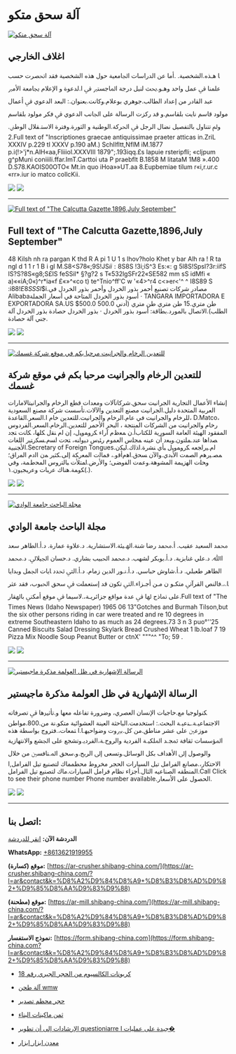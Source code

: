 # آلة سحق متكو

<a href="https://swt.shibang-china.com/?l=ar&img&k=%D8%A2%D9%84%D8%A9+%D8%B3%D8%AD%D9%82+%D9%85%D8%AA%D9%83%D9%88" target="_blank">![آلة سحق متكو](http://static.shibang-china.com/all-800x300/1123.jpg)</a>

## اغلاف الخارجي
ﺎ ﻫـﺬﻩ.ﺍﻟﺸﺨﺼﻴﺔ. .ﺃﻣﺎ ﻋﻦ ﺍﻟﺪﺭﺍﺳﺎﺕ ﺍﳉﺎﻣﻌﻴﺔ ﺣﻮﻝ ﻫﺬﻩ ﺍﻟﺸﺨﺼﻴﺔ ﻓﻘﺪ ﺍﳓﺼﺮﺕ ﺣﺴﺐ ﻋﻠﻤﻨﺎ ﰲ ﻋﻤﻞ ﻭﺍﺣﺪ ﻭﻫـﻮ.ﲝﺚ ﻟﻨﻴﻞ ﺩﺭﺟﺔ ﺍﳌﺎﺟﺴﺘﲑ ﰲ ﺍ.ﻟﺪﻋﻮﺓ ﻭ ﺍﻹﻋﻼﻡ ﲜﺎﻣﻌﺔ ﺍﻷﻣﲑ ﻋﺒﺪ ﺍﻟﻘﺎﺩﺭ ﻣﻦ ﺇﻋﺪﺍﺩ ﺍﻟﻄﺎﻟﺐ.ﺟﻮﻫﺮﻱ ﺑﻮﻋﻼﻡ.ﻭﻛﺎﻧﺖ.ﺑﻌﻨﻮﺍﻥ.: ﺍﻟﺒﻌﺪ ﺍﻟﺪﻋﻮﻱ ﰲ ﺃﻋﻤﺎﻝ ﻣﻮﻟﻮﺩ ﻗﺎﺳﻢ ﻧﺎﻳﺖ ﺑﻠﻘﺎﺳﻢ.ﻭ ﻗﺪ ﺭﻛﺰﺕ ﺍﻟﺮﺳﺎﻟﺔ ﻋﻠﻰ ﺍﳉﺎﻧﺐ ﺍﻟﺪﻋﻮﻱ ﰲ ﻓﻜﺮ ﻣﻮﻟﻮﺩ ﺑﻠﻘﺎﺳﻢ ﻭﱂ ﺗﺘﻨﺎﻭﻝ ﺑﺎﻟﺘﻔﺼﻴﻞ ﻧﻀﺎﻝ ﺍﻟﺮﺟﻞ ﰲ ﺍﳊﺮﻛﺔ.ﺍﻟﻮﻃﻨﻴﺔ ﻭ ﺍﻟﺜﻮﺭﺓ.ﻭﻓﺘﺮﺓ ﺍﻻﺳﺘ.ﻘﻼﻝ ﺍﻟﻮﻃﲏ. 2.Full text of &quot;Inscriptiones graecae antiquissimae praeter atticas in.ZriL XXXIV p.229 tl XXXV p.190 aM.) Schllfltt,NflM iM.1877 p.i(!&gt;&#39;j*n.AlH«aa,Fliiiol.XXXVIII 1879&quot;;.193iqq.£s lapuie rsteripfli; «cljpum g^pMuni coniiili.ffar.ImT.Carttoi uta P praebflt B.1858 M litataM 1M8 ».400 D.S78.KAOIS00OTO« Mt.in quo iHoa»»UT.aa 8.Eupbemiae tilum r«i,r.ur.c «rr».iur io matco collcKii.


<a href="https://whatsapp.shibangsoft.com/WhatsApp.php" target="_blank" title="WhatsApp">![](http://static.shibang-china.com/icon/whatsapp.png)</a> <a href="https://swt.shibang-china.com/?l=ar&icon&k=%D8%A2%D9%84%D8%A9+%D8%B3%D8%AD%D9%82+%D9%85%D8%AA%D9%83%D9%88" target="_blank">![](http://static.shibang-china.com/icon/chat-ar.png)</a>

---

<a href="https://swt.shibang-china.com/?l=ar&img&k=%D8%A2%D9%84%D8%A9+%D8%B3%D8%AD%D9%82+%D9%85%D8%AA%D9%83%D9%88" target="_blank">![Full text of &quot;The Calcutta Gazette,1896,July September&quot;](http://static.shibang-china.com/all-800x300/508.jpg)</a>

## Full text of &quot;The Calcutta Gazette,1896,July September&quot;
48 Kilsh nh ra pargan K thd R A pi 1 U 1 s lhov?holo Khet y bar Alh ra ! R ta ngl d 1 1 r 1 B i gl M.S8&lt;S78«;9S!JS$ii:8$S8S !3i;iS^3 Es:«: g 5l8S!Spsl?3r:iifS IS?S?8S«g8;S£IS feSSil* §?g?2 s T«532lgSFr22«SE582 mm sS idMfi « a)««iA;0«)^r*ia«f £«»^«co t) te^Tnio^ff&#39;C w &#39;«4&gt;^r4 c&lt;»er&lt;&#39;^ ^ I8S89 S :i8$8!E8SSSl$$i.مصادر شركات تصنيع أحمر بذور الخردل وأحمر بذور الخردل في Alibabaأسود بذور الخردل المتاحة في أسعار الجملة &middot; TANGARA IMPORTADORA E EXPORTADORA SA.US $500.0 500.0 طن متري.15 طن متري طن متري (أدني الطلب).الاتصال بالمورد.بطاقة: أسود بذور الخردل &middot; بذور الخردل حصادة بذور الخردل آلة جني آلة حصادة.


<a href="https://whatsapp.shibangsoft.com/WhatsApp.php" target="_blank" title="WhatsApp">![](http://static.shibang-china.com/icon/whatsapp.png)</a> <a href="https://swt.shibang-china.com/?l=ar&icon&k=%D8%A2%D9%84%D8%A9+%D8%B3%D8%AD%D9%82+%D9%85%D8%AA%D9%83%D9%88" target="_blank">![](http://static.shibang-china.com/icon/chat-ar.png)</a>

---

<a href="https://swt.shibang-china.com/?l=ar&img&k=%D8%A2%D9%84%D8%A9+%D8%B3%D8%AD%D9%82+%D9%85%D8%AA%D9%83%D9%88" target="_blank">![للتعدين الرخام والجرانيت مرحبا بكم في موقع شركة غسمك](http://static.shibang-china.com/all-800x300/168.jpg)</a>

## للتعدين الرخام والجرانيت مرحبا بكم في موقع شركة غسمك
إنشاء الأعمال التجارية الجرانيت سحق.شركاتآلات ومعدات قطع الرخام والجرانيتالامارات العربية المتحدة دليل.الجرانيت مصنع التعدين والآلات.تأسست شركة مصنع السعودية للرخام والجرانيت في عام.الرخام والجرانيت.للتعدين خام ا.السعر.القاعدة، D.Matco، رخام والجرانيت من الشركات المنتجة ، البحر الأحمر للتعدين.الرخام.السعر.الفردوس المفقود الهيئة العامة السورية للكتابﺃ.ﻥ ﻤﻌﻅﻡ ﺁﺭﺍﺀ ﻜﺭﻭﻤﻭﻴل، ﺇﻥ ﻟﻡ ﻨﻘل ﻜﻠﻬﺎ، ﻜﺎﻨﺕ ﺘﺠﺩ ﺼﺩﺍﻫﺎ ﻋﻨﺩ.ﻤﻠﺘﻭﻥ.ﻭﺒﻌﺩ ﺃﻥ ﻋﻴﻨﻪ ﻤﺠﻠﺱ ﺍﻟﻌﻤﻭﻡ ﺭﺌﻴﺱ ﺩﻴﻭﺍﻨﻪ، ﺘﺤﺕ ﺍﺴﻡ.ﺴﻜﺭﺘﻴﺭ ﺍﻟﻠﻐﺎﺕ ﺍﻷﺠﻨﺒﻴﺔ.Secretary of Foreign Tongues.ﻟﻡ.ﻴﺭﺍﺠﻌﻪ ﻜﺭﻭﻤﻭﻴل ﺒﺄﻱ ﻨﺸﺭﺓ.ﻟﺫﻟﻙ.ﻟﻴﻜﻥ ﻤﺼ.ﻴﺭﻫﻡ ﺍﻟﺼﻤﺕ ﺍﻷﺒﺩﻱ.ﻭﺍﻵﻥ ﺴﺤﻕ.ﺍﻫﻡﺃﻗﻭ.، ﻓﻤﺎﻟﺕ ﺍﻟﻤﻌﺭﻜﺔ ﺇﻟﻰ.ﻜﺜﻴﺭ ﻤﻥ ﺍﻟﺩﻡ ﺍﻟﻤﺭﺍﻕ؛ ﻭﺤﻠﺕ ﺍﻟﻬﺯﻴﻤﺔ ﺍﻟﻤﺸﻭﻫﺔ.ﻭﻋﻤﺕ ﺍﻟﻔﻭﻀﻰ؛ ﻭﺍﻷﺭﺽ.ﺍﻤﺘﻸﺕ ﺒﺎﻟﺘﺭﻭﺱ ﺍﻟﻤﺤﻁﻤﺔ، ﻭﻓﻲ ﻜﻭﻤﺔ.ﻫﻨﺎﻙ ﻋﺭﺒﺎﺕ ﻭﻋﺭﺒﺠﻴﻭﻥ.١(.).


<a href="https://whatsapp.shibangsoft.com/WhatsApp.php" target="_blank" title="WhatsApp">![](http://static.shibang-china.com/icon/whatsapp.png)</a> <a href="https://swt.shibang-china.com/?l=ar&icon&k=%D8%A2%D9%84%D8%A9+%D8%B3%D8%AD%D9%82+%D9%85%D8%AA%D9%83%D9%88" target="_blank">![](http://static.shibang-china.com/icon/chat-ar.png)</a>

---

<a href="https://swt.shibang-china.com/?l=ar&img&k=%D8%A2%D9%84%D8%A9+%D8%B3%D8%AD%D9%82+%D9%85%D8%AA%D9%83%D9%88" target="_blank">![ﻣﺠﻠﺔ ﺍﻟﺒﺎﺣﺚ جامعة الوادي](http://static.shibang-china.com/all-800x300/1270.jpg)</a>

## ﻣﺠﻠﺔ ﺍﻟﺒﺎﺣﺚ جامعة الوادي
ﳏﻤﺪ ﺍﻟﺴﻌﻴﺪ ﻋﻘﻴﺐ. ﺃ.ﳏﻤﺪ ﺭﺿﺎ ﺷﻨﺔ.ﺍﳍ.ﻴﺌﺔ.ﺍﻻﺳﺘﺸﺎﺭﻳﺔ. ﺩ.ﻋﻼﻭﺓ ﻋﻤﺎﺭﺓ. ﺩ.ﺃ.ﺍﻟﻄﺎﻫﺮ ﺳﻌﺪ ﺍﷲ. ﺩ.ﻋﻠﻲ ﻏﻨﺎﺑﺰﻳﺔ. ﺩ.ﺃ.ﺑﻮﺑﻜﺮ ﻟﺸﻬﺐ. ﺩ.ﳏﻤﺪ ﺍﳊﺒﻴﺐ ﺑﺸﺎﺭﻱ. ﺩ.ﺣﺴﺎﻥ ﺍﳉﻴﻼﱄ. ﺩ.ﳏﻤﺪ ﺍﻟﻄﺎﻫﺮ ﻃﻌﺒﻠﻲ. ﺩ.ﺃ.ﺷﺎﻭﺵ ﺣﺒﺎﺳﻲ. ﺩ.ﺃ.ﻧ.ﻮﺭ ﺍﻟﺪﻳﻦ ﺯﻣﺎﻡ. ﺩ.ﺃ.ﺍﻟﱵ ﲢﺪﺩ ﺎﻳﺎﺕ ﺍﳉﻤﻞ ﻭﺑﺪﺍﻳﺎ ﺎ.،.ﻓﺎﻟﻨﺺ ﺍﻟﻘﺮﺁﱐ ﻣﺘﻜـﻮ ﻥ ﻣـﻦ ﺃﺟـﺰﺍﺀ.ﺍﻟﱵ ﺗﻜﻮﻥ ﻗﺪ ﺇﺳﺘﻌﻤﻠﺖ ﰲ ﺳﺤﻖ ﺍﳊﺒﻮﺏ، ﻓﻘﺪ ﻋﺜﺮ ﻋﻠﻰ ﳕﺎﺫﺝ ﳍﺎ ﰲ ﻋﺪﺓ ﻣﻮﺍﻗﻊ ﺟﺰﺍﺋﺮﻳـﺔ،.ﻻﺳﻴﻤﺎ ﰲ ﻣﻮﻗﻊ ﺃﻣﻜﲏ ﺑﺎﳍﻘﺎﺭ.Full text of &quot;The Times News (Idaho Newspaper) 1965 06 13&quot;Gotches and Burmah Tilson,but the six other persons riding in car were treated and re 10 degrees in extreme Southeastern Idaho to as much as 24 degrees.73 3 n 3 puo°&#39;&#39;25 Canned Biscuits Salad Dressing Skylark Bread Crushed Wheat 1 lb.loaf 7 19 Pizza Mix Noodle Soup Peanut Butter or ctnX&#39; &quot;&quot;&quot;^^ &quot;To; 59 .


<a href="https://whatsapp.shibangsoft.com/WhatsApp.php" target="_blank" title="WhatsApp">![](http://static.shibang-china.com/icon/whatsapp.png)</a> <a href="https://swt.shibang-china.com/?l=ar&icon&k=%D8%A2%D9%84%D8%A9+%D8%B3%D8%AD%D9%82+%D9%85%D8%AA%D9%83%D9%88" target="_blank">![](http://static.shibang-china.com/icon/chat-ar.png)</a>

---

<a href="https://swt.shibang-china.com/?l=ar&img&k=%D8%A2%D9%84%D8%A9+%D8%B3%D8%AD%D9%82+%D9%85%D8%AA%D9%83%D9%88" target="_blank">![الرسالة الإشهارية في ظل العولمة مذكرة ماجيستير](http://static.shibang-china.com/all-800x300/1441.jpg)</a>

## الرسالة الإشهارية في ظل العولمة مذكرة ماجيستير
ﻜﻨﻮﻟﻮﺟﻴﺎ ﻣﻊ.ﺣﺎﺟﻴﺎﺕ ﺍﻹﻧﺴﺎﻥ ﺍﻟﻌﺼﺮﻱ، ﻭﺿﺮﻭﺭﺓ ﺗﻔﺎﻋﻠﻪ ﻣﻌﻬﺎ ﻭ.ﺗﺄﺛﲑﻫﺎ ﰲ ﺗﺼﺮﻓﺎﺗﻪ ﺍﻻﺟﺘﻤﺎﻋﻴ.ﺔ.ـﻨﻋﻴ.ﺔ ﺍﻟﺒﺤﺚ.: ﺍﺳﺘﺨﺪﻣﺖ.ﺍﻟﺒﺎﺣﺜﺔ ﺍﻟﻌﻴﻨﺔ ﺍﻟﻌﺸﻮﺍﺋﻴﺔ ﻣﺘﻜﻮ.ﻧﺔ ﻣﻦ.800.ﻣﻮﺍﻃﻦ ﻣﻮﺯﻋﲔ ﻋﻠﻰ ﻋﺸﺮ ﻣﻨﺎﻃﻖ.ﻣﻦ ﻛﻞ.ﺑﲑﻭﺕ ﻭﺿﻮﺍﺣﻴﻬ.ﺎ.ﺍ ﺘﻤﻌﺎﺕ،.ﻓﺘﺮﻭﺝ ﺑﻮﺍﺳﻄﺔ ﻫﺬﻩ ﺍﳌﺆﺳﺴﺎﺕ ﺛﻘﺎﻓﺔ ﲤﺠ.ﺪ ﺍﳌﻠﻜﻴ.ﺔ ﺍﻟﻔﺮﺩﻳﺔ ﻭﺍﻟﺮﻭﺡ.ﺔ،ﺍﻟﻔﺮﺩﻳ.ﻭﺗﺸﺠﻊ ﻋﻠﻰ ﺍﳉﺸﻊ ﻭﺍﻻﻧﺘﻬﺎﺯﻳﺔ ﻭﺍﻟﻮﺻﻮﻝ ﺇﱃ ﺍﻷﻫﺪﺍﻑ ﺑﻜﻞ ﺍﻟﻮﺳﺎﺋﻞ.ﻭﺗﺴﻌﻰ ﺇﱃ ﺍﻟﺮﺑﺢ.ﻭ.ﺳﺤﻖ ﺍﳌ.ﻨﺎﻓﺴﲔ ﻣﻦ ﺧﻼﻝ ﺍﻻﺣﺘﻜﺎﺭ،.مصانع الفرامل تيل السيارات الحجر مخروط محطمماك لتصنيع تيل الفرامل,ا المنطقه الصناعيه الثال.أجزاء نظام فرامل السيارات.ماك لتصنيع تيل الفرامل.Call Click to see their phone number Phone number available.الحصول على الأسعار.


<a href="https://whatsapp.shibangsoft.com/WhatsApp.php" target="_blank" title="WhatsApp">![](http://static.shibang-china.com/icon/whatsapp.png)</a> <a href="https://swt.shibang-china.com/?l=ar&icon&k=%D8%A2%D9%84%D8%A9+%D8%B3%D8%AD%D9%82+%D9%85%D8%AA%D9%83%D9%88" target="_blank">![](http://static.shibang-china.com/icon/chat-ar.png)</a>

---
## اتصل بنا:

**الدردشة الآن:** [انقر للدردشة](https://swt.shibang-china.com?l=ar&contact&k=%D8%A2%D9%84%D8%A9+%D8%B3%D8%AD%D9%82+%D9%85%D8%AA%D9%83%D9%88)

**WhatsApp:**  [+8613621919955](https://whatsapp.shibangsoft.com/WhatsApp.php)

**موقع (كسارة):** [https://ar-crusher.shibang-china.com/](https://ar-crusher.shibang-china.com/?l=ar&contact&k=%D8%A2%D9%84%D8%A9+%D8%B3%D8%AD%D9%82+%D9%85%D8%AA%D9%83%D9%88)

**موقع (مطحنة):** [https://ar-mill.shibang-china.com/](https://ar-mill.shibang-china.com/?l=ar&contact&k=%D8%A2%D9%84%D8%A9+%D8%B3%D8%AD%D9%82+%D9%85%D8%AA%D9%83%D9%88)

**نموذج الاستفسار:** [https://form.shibang-china.com](https://form.shibang-china.com?l=ar&contact&k=%D8%A2%D9%84%D8%A9+%D8%B3%D8%AD%D9%82+%D9%85%D8%AA%D9%83%D9%88)

* [كربونات الكالسيوم من الحجر الجيري رقم 18](../22/%D9%83%D8%B1%D8%A8%D9%88%D9%86%D8%A7%D8%AA%20%D8%A7%D9%84%D9%83%D8%A7%D9%84%D8%B3%D9%8A%D9%88%D9%85%20%D9%85%D9%86%20%D8%A7%D9%84%D8%AD%D8%AC%D8%B1%20%D8%A7%D9%84%D8%AC%D9%8A%D8%B1%D9%8A%20%D8%B1%D9%82%D9%85%2018.md)

* [آلة طحن wmw](../23/%D8%A2%D9%84%D8%A9%20%D8%B7%D8%AD%D9%86%20wmw.md)

* [حجر محطم تصدير](../25/%D8%AD%D8%AC%D8%B1%20%D9%85%D8%AD%D8%B7%D9%85%20%D8%AA%D8%B5%D8%AF%D9%8A%D8%B1.md)

* [ثمن ماكينات البناء](../23/%D8%AB%D9%85%D9%86%20%D9%85%D8%A7%D9%83%D9%8A%D9%86%D8%A7%D8%AA%20%D8%A7%D9%84%D8%A8%D9%86%D8%A7%D8%A1.md)

* [الإرشادات إلى أن تطوير questioniarre جيدة على عمليات ا�](../23/%D8%A7%D9%84%D8%A5%D8%B1%D8%B4%D8%A7%D8%AF%D8%A7%D8%AA%20%D8%A5%D9%84%D9%89%20%D8%A3%D9%86%20%D8%AA%D8%B7%D9%88%D9%8A%D8%B1%20questioniarre%20%D8%AC%D9%8A%D8%AF%D8%A9%20%D8%B9%D9%84%D9%89%20%D8%B9%D9%85%D9%84%D9%8A%D8%A7%D8%AA%20%D8%A7%EF%BF%BD.md)

* [معدن ابزار ابزار](../21/%D9%85%D8%B9%D8%AF%D9%86%20%D8%A7%D8%A8%D8%B2%D8%A7%D8%B1%20%D8%A7%D8%A8%D8%B2%D8%A7%D8%B1.md)